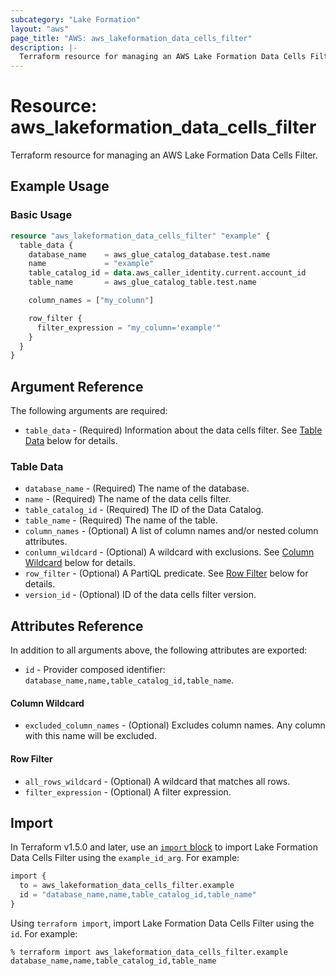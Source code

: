 ```yaml
---
subcategory: "Lake Formation"
layout: "aws"
page_title: "AWS: aws_lakeformation_data_cells_filter"
description: |-
  Terraform resource for managing an AWS Lake Formation Data Cells Filter.
---
```

# Resource: aws_lakeformation_data_cells_filter

Terraform resource for managing an AWS Lake Formation Data Cells Filter.

## Example Usage

### Basic Usage

```terraform
resource "aws_lakeformation_data_cells_filter" "example" {
  table_data {
    database_name    = aws_glue_catalog_database.test.name
    name             = "example"
    table_catalog_id = data.aws_caller_identity.current.account_id
    table_name       = aws_glue_catalog_table.test.name

    column_names = ["my_column"]

    row_filter {
      filter_expression = "my_column='example'"
    }
  }
}
```

## Argument Reference

The following arguments are required:

* `table_data` - (Required) Information about the data cells filter. See [Table Data](#table-data) below for details.

### Table Data

* `database_name` - (Required) The name of the database.
* `name` - (Required) The name of the data cells filter.
* `table_catalog_id` - (Required) The ID of the Data Catalog.
* `table_name` - (Required) The name of the table.
* `column_names` - (Optional) A list of column names and/or nested column attributes.
* `conlumn_wildcard` - (Optional) A wildcard with exclusions. See [Column Wildcard](#column-wildcard) below for details.
* `row_filter` - (Optional) A PartiQL predicate. See [Row Filter](#row-filter) below for details.
* `version_id` - (Optional) ID of the data cells filter version.

## Attributes Reference

In addition to all arguments above, the following attributes are exported:

* `id` - Provider composed identifier: `database_name,name,table_catalog_id,table_name`.

#### Column Wildcard

* `excluded_column_names` - (Optional) Excludes column names. Any column with this name will be excluded.

#### Row Filter

* `all_rows_wildcard` - (Optional) A wildcard that matches all rows.
* `filter_expression` - (Optional) A filter expression.

## Import

In Terraform v1.5.0 and later, use an [`import` block](https://developer.hashicorp.com/terraform/language/import) to import Lake Formation Data Cells Filter using the `example_id_arg`. For example:

```terraform
import {
  to = aws_lakeformation_data_cells_filter.example
  id = "database_name,name,table_catalog_id,table_name"
}
```

Using `terraform import`, import Lake Formation Data Cells Filter using the `id`. For example:

```console
% terraform import aws_lakeformation_data_cells_filter.example database_name,name,table_catalog_id,table_name
```
